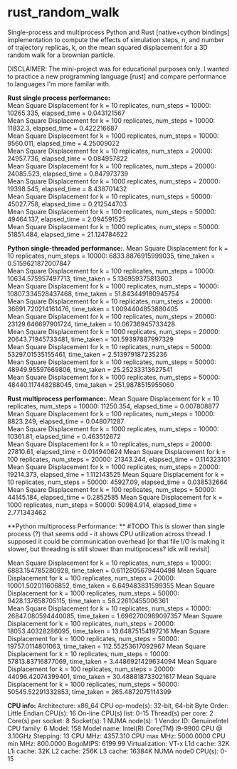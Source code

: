 # rust_random_walk
Single-process and multiprocess Python and Rust [native+cython bindings] implementation to compute the effects of simulation steps, n, and number of trajectory replicas, k, on the mean squared displacement for a 3D random walk for a brownian particle.

DISCLAIMER: The mini-project was for educational purposes only. I wanted to practice a new programming language [rust] and compare performance to languages I'm more familar with.


**Rust single process performance:**  
Mean Square Displacement for k = 10 replicates, num_steps = 10000: 10265.335, elapsed_time = 0.043121567  
Mean Square Displacement for k = 100 replicates, num_steps = 10000: 11832.3, elapsed_time = 0.422216687  
Mean Square Displacement for k = 1000 replicates, num_steps = 10000: 9560.011, elapsed_time = 4.25009022  
Mean Square Displacement for k = 10 replicates, num_steps = 20000: 24957.736, elapsed_time = 0.084957822  
Mean Square Displacement for k = 100 replicates, num_steps = 20000: 24085.523, elapsed_time = 0.847973739  
Mean Square Displacement for k = 1000 replicates, num_steps = 20000: 19398.545, elapsed_time = 8.438701432  
Mean Square Displacement for k = 10 replicates, num_steps = 50000: 45027.758, elapsed_time = 0.212544703  
Mean Square Displacement for k = 100 replicates, num_steps = 50000: 49464.137, elapsed_time = 2.094591525  
Mean Square Displacement for k = 1000 replicates, num_steps = 50000: 51851.484, elapsed_time = 21.124784622

**Python single-threaded performance:**. 
Mean Square Displacement for k = 10 replicates, num_steps = 10000: 6833.8876915999035, time_taken = 0.5159621872007847  
Mean Square Displacement for k = 100 replicates, num_steps = 10000: 10634.575957497713, time_taken = 5.136959375813603  
Mean Square Displacement for k = 1000 replicates, num_steps = 10000: 10807.334528437468, time_taken = 51.843449180945754  
Mean Square Displacement for k = 10 replicates, num_steps = 20000: 36691.720214161476, time_taken = 1.0094404853880405  
Mean Square Displacement for k = 100 replicates, num_steps = 20000: 23129.646697901724, time_taken = 10.06736945733428  
Mean Square Displacement for k = 1000 replicates, num_steps = 20000: 20643.71945733481, time_taken = 101.59397887997329  
Mean Square Displacement for k = 10 replicates, num_steps = 50000: 53297.01535155461, time_taken = 2.513979187235236  
Mean Square Displacement for k = 100 replicates, num_steps = 50000: 48949.95597669806, time_taken = 25.25233313627541  
Mean Square Displacement for k = 1000 replicates, num_steps = 50000: 48440.117448288045, time_taken = 251.9878515955060  

**Rust multiprocess performance:**. 
Mean Square Displacement for k = 10 replicates, num_steps = 10000: 11250.354, elapsed_time = 0.007808877  
Mean Square Displacement for k = 100 replicates, num_steps = 10000: 8823.249, elapsed_time = 0.048071287  
Mean Square Displacement for k = 1000 replicates, num_steps = 10000: 10361.81, elapsed_time = 0.463512672  
Mean Square Displacement for k = 10 replicates, num_steps = 20000: 27810.61, elapsed_time = 0.014940624 
Mean Square Displacement for k = 100 replicates, num_steps = 20000: 21343.244, elapsed_time = 0.114323101 
Mean Square Displacement for k = 1000 replicates, num_steps = 20000: 19214.373, elapsed_time = 1.112143525 
Mean Square Displacement for k = 10 replicates, num_steps = 50000: 45927.09, elapsed_time = 0.038532664 
Mean Square Displacement for k = 100 replicates, num_steps = 50000: 44145.184, elapsed_time = 0.2852585 
Mean Square Displacement for k = 1000 replicates, num_steps = 50000: 50984.914, elapsed_time = 2.771343462 

**Python multiprocess Performance: **
#TODO This is slower than single process (?) that seems odd - it shows CPU utilization across thread. I supposed it could be communication overhead [or that file I/O is making it slower, but threading is still slower than multiprocess? idk will revisit]

Mean Square Displacement for k = 10 replicates, num_steps = 10000: 6883.154785280928, time_taken = 0.6112805679440498 
Mean Square Displacement for k = 100 replicates, num_steps = 20000: 10001.502011606852, time_taken = 6.649483831599355 
Mean Square Displacement for k = 1000 replicates, num_steps = 50000: 9428.137658705115, time_taken = 58.22610455006361           
Mean Square Displacement for k = 10 replicates, num_steps = 10000: 26847.080594440085, time_taken = 1.6962700989097357 
Mean Square Displacement for k = 100 replicates, num_steps = 20000: 18053.40328286095, time_taken = 13.64875154197216 
Mean Square Displacement for k = 1000 replicates, num_steps = 50000: 19757.0114801063, time_taken = 112.55253617092967 
Mean Square Displacement for k = 10 replicates, num_steps = 10000: 57813.83716877069, time_taken = 3.4486921429634094 
Mean Square Displacement for k = 100 replicates, num_steps = 20000: 44096.42074399401, time_taken = 30.488818733021617 
Mean Square Displacement for k = 1000 replicates, num_steps = 50000: 50545.52291332853, time_taken = 265.4872075114399 


**CPU info:**
Architecture:        x86_64
CPU op-mode(s):      32-bit, 64-bit
Byte Order:          Little Endian
CPU(s):              16
On-line CPU(s) list: 0-15
Thread(s) per core:  2
Core(s) per socket:  8
Socket(s):           1
NUMA node(s):        1
Vendor ID:           GenuineIntel
CPU family:          6
Model:               158
Model name:          Intel(R) Core(TM) i9-9900 CPU @ 3.10GHz
Stepping:            13
CPU MHz:             4357.310
CPU max MHz:         5000.0000
CPU min MHz:         800.0000
BogoMIPS:            6199.99
Virtualization:      VT-x
L1d cache:           32K
L1i cache:           32K
L2 cache:            256K
L3 cache:            16384K
NUMA node0 CPU(s):   0-15
